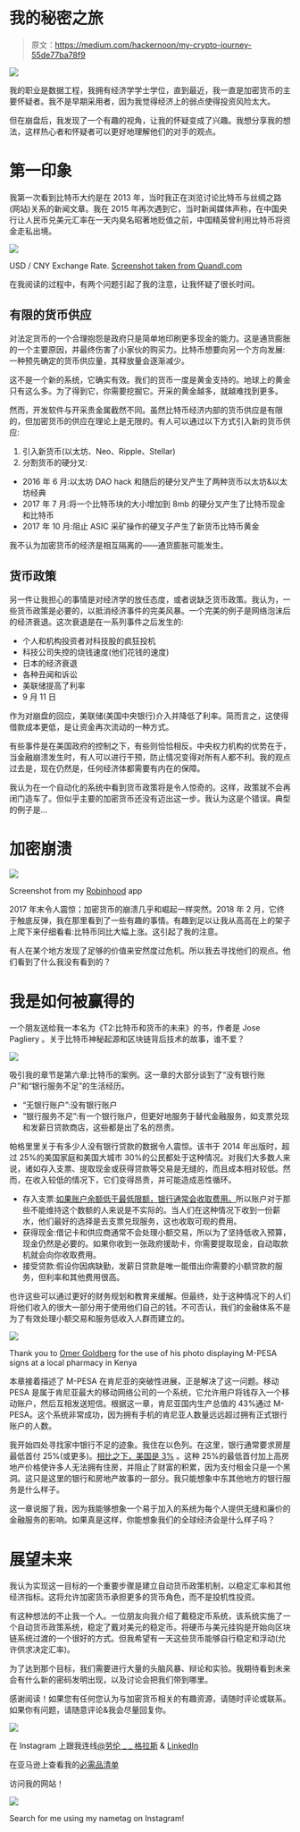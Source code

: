 # 我的秘密之旅

> 原文：<https://medium.com/hackernoon/my-crypto-journey-55de77ba78f9>

![](img/d8e7ff62e28114a99bb5ee4c042885a5.png)

我的职业是数据工程，我拥有经济学学士学位，直到最近，我一直是加密货币的主要怀疑者。我不是早期采用者，因为我觉得经济上的弱点使得投资风险太大。

但在崩盘后，我发现了一个有趣的视角，让我的怀疑变成了兴趣。我想分享我的想法，这样热心者和怀疑者可以更好地理解他们的对手的观点。

# 第一印象

我第一次看到比特币大约是在 2013 年，当时我正在浏览讨论比特币与丝绸之路(网站)关系的新闻文章。我在 2015 年再次遇到它，当时新闻媒体声称，在中国央行让人民币兑美元汇率在一天内臭名昭著地贬值之前，中国精英曾利用比特币将资金走私出境。

![](img/34bd8bbd166a09925bda094559f73123.png)

USD / CNY Exchange Rate. [Screenshot taken from Quandl.com](https://www.quandl.com/data/CUR/CNY-Currency-Exchange-Rates-USD-CNY)

在我阅读的过程中，有两个问题引起了我的注意，让我怀疑了很长时间。

## 有限的货币供应

对法定货币的一个合理抱怨是政府只是简单地印刷更多现金的能力。这是通货膨胀的一个主要原因，并最终伤害了小家伙的购买力。比特币想要向另一个方向发展:一种预先确定的货币供应量，其释放量会逐渐减少。

这不是一个新的系统，它确实有效。我们的货币一度是黄金支持的。地球上的黄金只有这么多。为了得到它，你需要挖掘它。开采的黄金越多，就越难找到更多。

然而，开发软件与开采贵金属截然不同。虽然比特币经济内部的货币供应是有限的，但加密货币的供应在理论上是无限的。有人可以通过以下方式引入新的货币供应:

1.  引入新货币(以太坊、Neo、Ripple、Stellar)
2.  分割货币的硬分叉:

*   2016 年 6 月:以太坊 DAO hack 和随后的硬分叉产生了两种货币以太坊&以太坊经典
*   2017 年 7 月:将一个比特币块的大小增加到 8mb 的硬分叉产生了比特币现金和比特币
*   2017 年 10 月:阻止 ASIC 采矿操作的硬叉子产生了新货币比特币黄金

我不认为加密货币的经济是相互隔离的——通货膨胀可能发生。

## 货币政策

另一件让我担心的事情是对经济学的放任态度，或者说缺乏货币政策。我认为，一些货币政策是必要的，以抵消经济事件的完美风暴。一个完美的例子是网络泡沫后的经济衰退。这次衰退是在一系列事件之后发生的:

*   个人和机构投资者对科技股的疯狂投机
*   科技公司失控的烧钱速度(他们花钱的速度)
*   日本的经济衰退
*   各种丑闻和诉讼
*   美联储提高了利率
*   9 月 11 日

作为对崩盘的回应，美联储(美国中央银行)介入并降低了利率。简而言之，这使得借款成本更低，是让资金再次流动的一种方式。

有些事件是在美国政府的控制之下，有些则恰恰相反。中央权力机构的优势在于，当金融崩溃发生时，有人可以进行干预，防止情况变得对所有人都不利。我的观点过去是，现在仍然是，任何经济体都需要有内在的保障。

我认为在一个自动化的系统中看到货币政策将是令人惊奇的。这样，政策就不会再闭门造车了。但似乎主要的加密货币还没有迈出这一步。我认为这是个错误。典型的例子是…

# 加密崩溃

![](img/34e657f7b75ea22d57c3e678f89a8d66.png)

Screenshot from my [Robinhood](https://about.robinhood.com) app

2017 年末令人震惊；加密货币的崩溃几乎和崛起一样突然。2018 年 2 月，它终于触底反弹，我在那里看到了一些有趣的事情。有趣到足以让我从高高在上的架子上爬下来仔细看看:比特币同比大幅上涨。这引起了我的注意。

有人在某个地方发现了足够的价值来安然度过危机。所以我去寻找他们的观点。他们看到了什么我没有看到的？

# 我是如何被赢得的

一个朋友送给我一本名为《T2:比特币和货币的未来》的书，作者是 Jose Pagliery 。关于比特币神秘起源和区块链背后技术的故事，谁不爱？

![](img/06c0841b0de45d7b2a09fa216f024c00.png)

吸引我的章节是第六章:比特币的案例。这一章的大部分谈到了“没有银行账户”和“银行服务不足”的生活经历。

*   “无银行账户”:没有银行账户
*   “银行服务不足”:有一个银行账户，但更好地服务于替代金融服务，如支票兑现和发薪日贷款商店，这些都是出了名的昂贵。

帕格里里关于有多少人没有银行贷款的数据令人震惊。该书于 2014 年出版时，超过 25%的美国家庭和美国大城市 30%的公民都处于这种情况。对我们大多数人来说，诸如存入支票、提取现金或获得贷款等交易是无缝的，而且成本相对较低。然而，在收入较低的情况下，它们变得昂贵，并可能造成恶性循环。

*   存入支票:[如果账户余额低于最低限额，银行通常会收取费用。](https://www.huffingtonpost.com/entry/bank-of-america-charge-checking-account_us_5a68a762e4b0dc592a0e91d6)所以账户对于那些不能维持这个数额的人来说是不实际的。当人们在这种情况下收到一份薪水，他们最好的选择是去支票兑现服务，这也收取可观的费用。
*   获得现金:借记卡和供应商通常不会处理小额交易，所以为了坚持低收入预算，现金仍然是必要的。如果你收到一张政府援助卡，你需要提取现金，自动取款机就会向你收取费用。
*   接受贷款:假设你因病缺勤，发薪日贷款是唯一能借出你需要的小额贷款的服务，但利率和其他费用很高。

也许这些可以通过更好的财务规划和教育来缓解。但最终，处于这种情况下的人们将他们收入的很大一部分用于使用他们自己的钱。不可否认，我们的金融体系不是为了有效处理小额交易和服务低收入人群而建立的。

![](img/1894255ebeab8c00ec505574f844370f.png)

Thank you to [Omer Goldberg](/@omergoldberg) for the use of his photo displaying M-PESA signs at a local pharmacy in Kenya

本章接着描述了 M-PESA 在肯尼亚的突破性进展，正是解决了这一问题。移动 PESA 是属于肯尼亚最大的移动网络公司的一个系统，它允许用户将钱存入一个移动账户，然后互相发送短信。根据这一章，肯尼亚国内生产总值的 43%通过 M-PESA。这个系统非常成功，因为拥有手机的肯尼亚人数量远远超过拥有正式银行账户的人数。

我开始四处寻找家中银行不足的迹象。我住在以色列。在这里，银行通常要求房屋最低首付 25%(或更多)。[相比之下，美国是 3%](https://www.zillow.com/mortgage-learning/20-percent-down-payment/) 。这种 25%的最低首付加上高房地产价格使许多人无法拥有住房，并阻止了财富的积累，因为支付租金只是一个黑洞。这只是这里的银行和房地产故事的一部分。我只能想象中东其他地方的银行服务是什么样子。

这一章说服了我，因为我能够想象一个易于加入的系统为每个人提供无缝和廉价的金融服务的影响。如果真是这样，你能想象我们的全球经济会是什么样子吗？

# 展望未来

我认为实现这一目标的一个重要步骤是建立自动货币政策机制，以稳定汇率和其他经济指标。这将允许加密货币承担更多的货币角色，而不是投机性投资。

有这种想法的不止我一个人。一位朋友向我介绍了戴稳定币系统，该系统实施了一个自动货币政策系统，稳定了戴对美元的稳定币。将硬币与美元挂钩是开始向区块链系统过渡的一个很好的方式。但我希望有一天这些货币能够自行稳定和浮动(允许供求决定汇率)。

为了达到那个目标，我们需要进行大量的头脑风暴、辩论和实验。我期待看到未来会有什么新的密码发明出现，以及讨论会把我们带到哪里。

感谢阅读！如果您有任何您认为与加密货币相关的有趣资源，请随时评论或联系。如果你有问题，请随意评论&我会尽量回复你。

![](img/a2693ae6881f4d0191d145a363aa8b5f.png)

在 Instagram 上跟我连线[@劳伦 _ _ 格拉斯](https://www.instagram.com/lauren__glass/) & [LinkedIn](https://www.linkedin.com/in/laurenjglass/)

在亚马逊上查看我的[必需品清单](http://bit.ly/my_essentials)

访问我的网站！

![](img/8baa2dcd135b03c08746d8d13a165524.png)

Search for me using my nametag on Instagram!